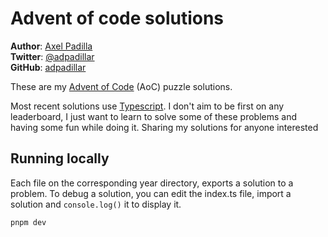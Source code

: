 # Advent of code solutions

**Author**: [Axel Padilla](https://axelpadilla.me)  
**Twitter**: [@adpadillar](https://twitter.com/adpadillar)  
**GitHub**: [adpadillar](https://github.com/adpadillar)

These are my [Advent of Code][aoc] (AoC) puzzle solutions.

Most recent solutions use [Typescript][ts]. I don't aim to be first on any leaderboard, I just want to learn to solve some of these problems and having some fun while doing it. Sharing my solutions for anyone interested

## Running locally

Each file on the corresponding year directory, exports a solution to a problem. To debug a solution, you can edit the index.ts file, import a solution and `console.log()` it to display it.

```bash
pnpm dev
```

[aoc]: https://adventofcode.com/
[ts]: https://www.typescriptlang.org/
